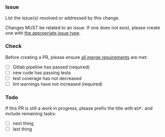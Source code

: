 ### Issue

List the issue(s) resolved or addressed by this change.

Changes MUST be related to an issue. If one does not exist, please create one with
[the appropriate issue type](https://github.com/ssube/isolex/blob/master/docs/workflow.md#type).

### Check

Before creating a PR, please ensure
[all merge requirements](https://github.com/ssube/isolex/blob/master/docs/workflow.md#merges) are met:

- [ ] Gitlab pipeline has passed (required)
- [ ] new code has passing tests
- [ ] test coverage has not decreased
- [ ] lint warnings have not increased (required)

### Todo

If this PR is still a work in progress, please prefix the title with `WIP:` and include remaining tasks:

- [ ] next thing
- [ ] last thing
